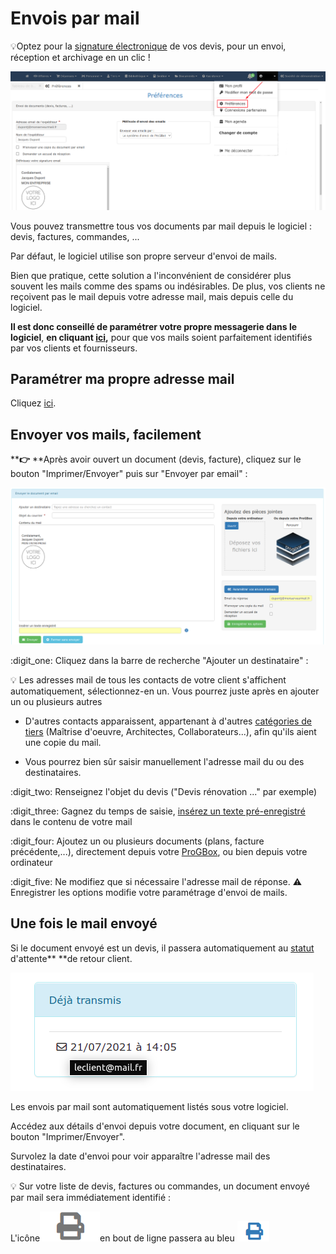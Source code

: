 # Envois par mail

:bulb:Optez pour la [signature électronique](../../../les-plus-du-logiciel/signature-electronique/) de vos devis, pour un envoi, réception et archivage en un clic !



![](../../../.gitbook/assets/screenshot-222-.png)



Vous pouvez transmettre tous vos documents par mail depuis le logiciel : devis, factures, commandes, ...

Par défaut, le logiciel utilise son propre serveur d'envoi de mails.

Bien que pratique, cette solution a l'inconvénient de considérer plus souvent les mails comme des spams ou indésirables. De plus, vos clients ne reçoivent pas le mail depuis votre adresse mail, mais depuis celle du logiciel.

**Il est donc conseillé de paramétrer votre propre messagerie dans le logiciel**, **en cliquant **[**ici**](parametrer-ma-propre-adresse-mail.md)**,** pour que vos mails soient parfaitement identifiés par vos clients et fournisseurs.

## **Paramétrer ma propre adresse mail**

Cliquez [ici](parametrer-ma-propre-adresse-mail.md).

## **Envoyer vos mails, facilement**

****:point_right:** **Après avoir ouvert un document (devis, facture), cliquez sur le bouton "Imprimer/Envoyer" puis sur "Envoyer par email" :

![](../../../.gitbook/assets/screenshot-224a-.png)



:digit_one: Cliquez dans la barre de recherche "Ajouter un destinataire" :

:bulb: Les adresses mail de tous les contacts de votre client s'affichent automatiquement, sélectionnez-en un. Vous pourrez juste après en ajouter un ou plusieurs autres

*   D'autres contacts apparaissent, appartenant à d'autres [catégories de tiers](../../../pour-aller-plus-loin/les-tiers/categories-et-groupes-de-tiers.md) (Maîtrise d'oeuvre, Architectes, Collaborateurs...), afin qu'ils aient une copie du mail.


*   Vous pourrez bien sûr saisir manuellement l'adresse mail du ou des destinataires.



:digit_two: Renseignez l'objet du devis ("Devis rénovation ..." par exemple)

:digit_three: Gagnez du temps de saisie, [insérez un texte pré-enregistré](../../../pour-aller-plus-loin/bibliotheque-de-textes.md) dans le contenu de votre mail

:digit_four: Ajoutez un ou plusieurs documents (plans, facture précédente,...), directement depuis votre [ProGBox](../../../les-plus-du-logiciel/progbox-archivage-de-documents.md), ou bien depuis votre ordinateur

:digit_five: Ne modifiez que si nécessaire l'adresse mail de réponse. :warning: Enregistrer les options modifie votre paramétrage d'envoi de mails.



## **Une fois le mail envoyé**

Si le document envoyé est un devis, il passera automatiquement au [statut](../../../pour-aller-plus-loin/les-devis/statut-des-devis.md) d'attente** **de retour client.

![](../../../.gitbook/assets/screenshot-70-.png)

Les envois par mail sont automatiquement listés sous votre logiciel.

Accédez aux détails d'envoi depuis votre document, en cliquant sur le bouton "Imprimer/Envoyer".

Survolez la date d'envoi pour voir apparaître l'adresse mail des destinataires.



:bulb: Sur votre liste de devis, factures ou commandes, un document envoyé par mail sera immédiatement identifié :  

L'icône![](../../../.gitbook/assets/screenshot-185a-.png)en bout de ligne passera au bleu ![](../../../.gitbook/assets/screenshot-211-.png) 
